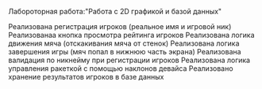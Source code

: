 Лабороторная работа:"Работа с 2D графикой и базой данных"

Реализована регистрация игроков (реальное имя и игровой ник)
Реализованаа кнопка просмотра рейтинга игроков
Реализована логика движения мяча (отскакивания мяча от стенок)
Реализована логика завершения игры (мяч попал в нижнюю часть экрана)
Реализована валидация по никнейму при регистрации игроков 
Реализована логика управления ракеткой с помощью наклонов девайса
Реализовано хранение результатов игроков в базе данных
